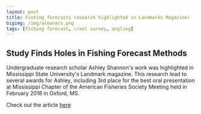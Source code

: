 ```yaml
---
layout: post
title: Fishing forecasts research highlighted in Landmarks Magazine!
bigimg: /img/almanacs.png
tags: [Fishing forecast, creel survey, angling]
---
```



##  Study Finds Holes in Fishing Forecast Methods

Undergraduate research scholar Ashley Shannon's work was
highlighted in Mississippi State University's Landmark
magazine. This research lead to several awards for Ashley,
including 3rd place for the best oral presentation at Mississippi
Chapter of the American Fisheries Society Meeting held in 
February 2018 in Oxford, MS. 


Check out the article [here](http://www.dafvm.msstate.edu/landmarks/18/Landmark14v2_web.pdf#page=16)